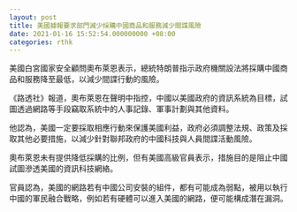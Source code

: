 ```yaml
---
layout: post
title: 美國據報要求部門減少採購中國商品和服務減少間諜風險
date: 2021-01-16 15:52:54.000000000 +08:00
categories: rthk
---
```


美國白宮國家安全顧問奧布萊恩表示，總統特朗普指示政府機關設法將採購中國商品和服務降至最低，以減少間諜行動的風險。

《路透社》報道，奧布萊恩在聲明中指控，中國以美國政府的資訊系統為目標，試圖透過網路等手段竊取系統中的人事記錄、軍事計劃與其他資料。

他認為，美國一定要採取相應行動來保護美國利益，政府必須調整法規、政策及採取其他必要措施，以減少針對聯邦政府的中國科技與人員間諜活動風險。

奧布萊恩未有提供降低採購的比例，但有美國高級官員表示，措施目的是阻止中國試圖滲透美國的資訊科技網絡。

官員認為，美國的網路若有中國公司安裝的組件，都有可能成為弱點，被用以執行中國的軍民融合戰略，例如若有硬體可以進入美國的網路，便可能構成潛在漏洞。
